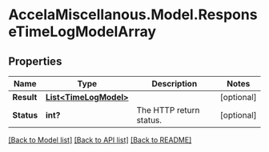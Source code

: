 # AccelaMiscellanous.Model.ResponseTimeLogModelArray
## Properties

Name | Type | Description | Notes
------------ | ------------- | ------------- | -------------
**Result** | [**List&lt;TimeLogModel&gt;**](TimeLogModel.md) |  | [optional] 
**Status** | **int?** | The HTTP return status. | [optional] 

[[Back to Model list]](../README.md#documentation-for-models) [[Back to API list]](../README.md#documentation-for-api-endpoints) [[Back to README]](../README.md)

